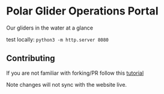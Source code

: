 # Polar Glider Operations Portal 

Our gliders in the water at a glance 


test locally: `python3 -m http.server 8080`


## Contributing

If you are not familiar with forking/PR follow this [tutorial](https://docs.github.com/en/pull-requests/collaborating-with-pull-requests/proposing-changes-to-your-work-with-pull-requests/creating-a-pull-request-from-a-fork)

Note changes will not sync with the website live. 
